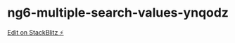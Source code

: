 # ng6-multiple-search-values-ynqodz

[Edit on StackBlitz ⚡️](https://stackblitz.com/edit/ng6-multiple-search-values-ynqodz)